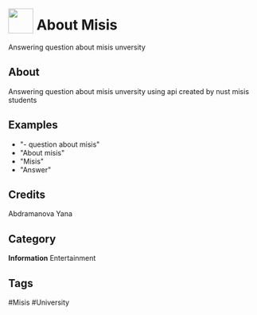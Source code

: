# <img src="https://raw.githack.com/FortAwesome/Font-Awesome/master/svgs/solid/robot.svg" card_color="#22A7F0" width="50" height="50" style="vertical-align:bottom"/> About Misis
Answering question about misis unversity

## About
Answering question about misis unversity using api created by nust misis students

## Examples
* "- question about misis"
* "About misis"
* "Misis"
* "Answer"

## Credits
Abdramanova Yana

## Category
**Information**
Entertainment

## Tags
#Misis
#University


